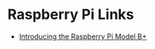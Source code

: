 # Raspberry Pi Links

* [Introducing the Raspberry Pi Model B+](https://learn.adafruit.com/introducing-the-raspberry-pi-model-b-plus-plus-differences-vs-model-b)
